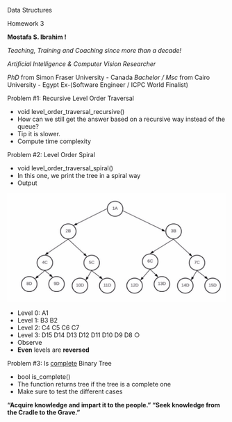 Data Structures

Homework 3

**Mostafa S. Ibrahim !**

*Teaching, Training and Coaching since more than a decade!* 

*Artificial Intelligence & Computer Vision Researcher* 

*PhD* from Simon Fraser University - Canada *Bachelor / Msc* from Cairo University - Egypt Ex-(Software Engineer / ICPC World Finalist) 

Problem #1:  Recursive Level Order Traversal

- void level\_order\_traversal\_recursive()
- How can we still get the answer based on a recursive way instead of the queue?
- Tip it is slower.
- Compute time complexity 

Problem #2: Level Order Spiral 

- void level\_order\_traversal\_spiral()
- In this one, we print the tree in a spiral way
- Output 

![](media/Aspose.Words.ae61c605-0a6d-4bde-b51b-ec911fcf8be0.003.jpeg)

- Level 0: A1 
- Level 1: B3 B2 
- Level 2: C4 C5 C6 C7 
- Level 3: D15 D14 D13 D12 D11 D10 D9 D8 ○
- Observe
- **Even** levels are **reversed**

Problem #3: Is [complete](media/https://leetcode.com/problems/check-completeness-of-a-binary-tree) Binary Tree

- bool is\_complete()
- The function returns tree if the tree is a complete one
- Make sure to test the different cases

**“Acquire knowledge and impart it to the people.” “Seek knowledge from the Cradle to the Grave.”**

